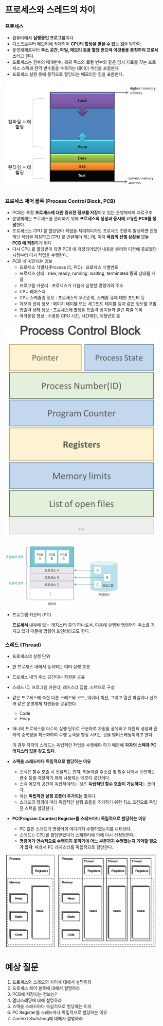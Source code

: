 # 프로세스와 스레드의 차이

### **프로세스**

- 컴퓨터에서 **실행중인 프로그램**이다
- 디스크로부터 메모리에 적재되어 **CPU의 할당을 받을 수 있는 것**을 말한다.
- 운영체제로부터 **주소 공간, 파일, 메모리 등을 할당 받으며 이것들을 총칭하여 프로세스**라고 한다.
- 프로세스는 함수의 매개변수, 복귀 주소와 로컬 변수와 같은 임시 자료를 갖는 프로세스 스택과 전역 변수들을 수록하는 데이터 섹션을 포함한다
- 프로세스 실행 중에 동적으로 할당되는 메모리인 힙을 포함한다.

![Untitled](Untitled.png)

### 프로세스 제어 블록 (Process Control Block, PCB)

- PCB는 특정 **프로세스에 대한 중요한 정보를 저장**하고 있는 운영체제의 자료구조
- 운영체제는 프로세스를 관리하기 위해 **프로세스의 생성과 동시에 고유한 PCB를 생성**한다.
- 프로세스는 CPU 를 할당받아 작업을 처리하다가도 프로세스 전환이 발생하면 진행하던 작업을 저장하고 CPU 를 반환해야 하는데, 이때 **작업의 진행 상황을 모두 PCB 에 저장**하게 된다
- 다시 CPU 를 할당받게 되면 PCB 에 저장되어있던 내용을 불러와 이전에 종료됐던 시점부터 다시 작업을 수행한다.
- *PCB 에 저장되는 정보*
    - 프로세스 식별자(Process ID, PID) : 프로세스 식별번호
    - 프로세스 상태 : new, ready, running, waiting, terminated 등의 상태를 저장
    - 프로그램 카운터 : 프로세스가 다음에 실행할 명령어의 주소
    - CPU 레지스터
    - CPU 스케쥴링 정보 : 프로세스의 우선순위, 스케줄 큐에 대한 포인터 등
    - 메모리 관리 정보 : 페이지 테이블 또는 세그먼트 테이블 등과 같은 정보를 포함
    - 입출력 상태 정보 : 프로세스에 할당된 입출력 장치들과 열린 파일 목록
    - 어카운팅 정보 : 사용된 CPU 시간, 시간제한, 계정번호 등
    

![Untitled](Untitled%201.png)

![Untitled](Untitled%202.png)

- 프로그램 카운터 (PC)
    
    **프로세서** 내부에 있는 레지스터 중의 하나로서, 다음에 실행될 명령어의 주소를 가지고 있기 때문에 명령어 포인터라고도 한다.
    

### **스레드 (Thread)**

- 프로세스의 실행 단위
- 한 프로세스 내에서 동작되는 여러 실행 흐름
- 프로세스 내의 주소 공간이나 자원을 공유
- 스레드 ID, 프로그램 카운터, 레지스터 집합, 스택으로 구성
- 같은 프로세스에 속한 다른 스레드와 코드, 데이터 섹션, 그리고 열린 파일이나 신호와 같은 운영체제 자원들을 공유한다.
    - Code
    - Heap
- 하나의 프로세스를 다수의 실행 단위로 구분하여 자원을 공유하고 자원의 생성과 관리의 중복성을 최소화하여 수행 능력을 향상 시키는 것을 멀티스레딩이라고 한다.
    
    이 경우 각각의 스레드는 독립적인 작업을 수행해야 하기 때문에 **각자의 스택과 PC 레지스터 값을 갖고 있다**. 
    
- **스택을 스레드마다 독립적으로 할당하는 이유**
    - 스택은 함수 호출 시 전달되는 인자, 되돌아갈 주소값 및 함수 내에서 선언하는 변수 등을 저장하기 위해 사용되는 메모리 공간이다.
    - 스택 메모리 공간이 독립적이라는 것은 **독립적인 함수 호출이 가능하다**는 뜻이다.
    - 이는 **독립적인 실행 흐름이 추가되는 것**이다.
    - 스레드의 정의에 따라 독립적인 실행 흐름을 추가하기 위한 최소 조건으로 독립된 스택을 할당한다.
- **PC(Program Counter) Register를 스레드마다 독립적으로 할당하는 이유**
    - PC 값은 스레드가 명령어의 어디까지 수행하였는지를 나타낸다.
    - 스레드는 CPU를 할당받았다가 스케줄러에 의해 다시 선점당한다.
    - **명령어가 연속적으로 수행되지 못하기에 어느 부분까지 수행했는지 기억할 필요가 있다**. 따라서 PC 레지스터를 독립적으로 할당한다.

![Untitled](Untitled%203.png)

# 예상 질문

1. 프로세스와 스레드의 차이에 대해서 설명하라
2. 프로세스 제어 블록에 대해서 설명하라
3. PCB에 저장되는 정보는?
4. 멀티스레딩에 대해 설명하라
5. 스택을 스레드마다 독립적으로 할당하는 이유
6. PC Register를 스레드마다 독립적으로 할당하는 이유
7. Context Switching에 대해서 설명하라.